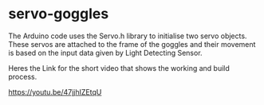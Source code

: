 # servo-goggles
The Arduino code uses the Servo.h library to initialise two servo objects. 
These servos are attached to the frame of the goggles and their movement is based on the input data given by Light Detecting Sensor.


Heres the Link for the short video that shows the working and build process.

https://youtu.be/47jjhIZEtqU
